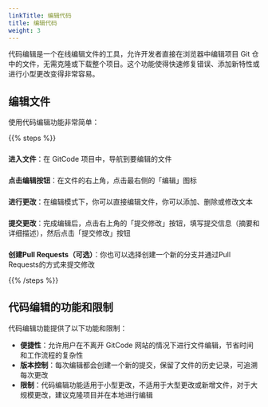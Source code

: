 ```yaml
---
linkTitle: 编辑代码
title: 编辑代码
weight: 3
---
```


代码编辑是一个在线编辑文件的工具，允许开发者直接在浏览器中编辑项目 Git 仓中的文件，无需克隆或下载整个项目。这个功能使得快速修复错误、添加新特性或进行小型更改变得非常容易。


##  编辑文件

使用代码编辑功能非常简单：

{{% steps %}}

### 
**进入文件**：在 GitCode 项目中，导航到要编辑的文件

### 
**点击编辑按钮**：在文件的右上角，点击最右侧的「编辑」图标

### 
**进行更改**：在编辑模式下，你可以直接编辑文件，你可以添加、删除或修改文本

### 
**提交更改**：完成编辑后，点击右上角的「提交修改」按钮，填写提交信息（摘要和详细描述），然后点击「提交修改」按钮

### 
**创建Pull Requests（可选）**：你也可以选择创建一个新的分支并通过Pull Requests的方式来提交修改

{{% /steps %}}

##  代码编辑的功能和限制

代码编辑功能提供了以下功能和限制：

- **便捷性**：允许用户在不离开 GitCode 网站的情况下进行文件编辑，节省时间和工作流程的复杂性
- **版本控制**：每次编辑都会创建一个新的提交，保留了文件的历史记录，可追溯每次更改
- **限制**：代码编辑功能适用于小型更改，不适用于大型更改或新增文件，对于大规模更改，建议克隆项目并在本地进行编辑